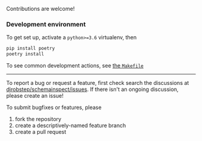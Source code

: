 Contributions are welcome!

### Development environment

To get set up, activate a `python>=3.6` virtualenv, then

```sh
pip install poetry
poetry install
```

To see common development actions, see [the `Makefile`](./Makefile)

---

To report a bug or request a feature, first check search the discussions at [djrobstep/schemainspect/issues](https://github.com/djrobstep/schemainspect/issues?q=is%3Aissues). If there isn't an ongoing discussion, please create an issue!

To submit bugfixes or features, please

1. fork the repository
1. create a descriptively-named feature branch
1. create a pull request
